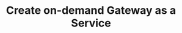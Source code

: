 ---
title: "Create on-demand Gateway as a Service"
linkTitle: "Gateway-as-a-Service"
weight: 60
description: >
 Add the Gateway Service Manager to create on demand Gateway as a service
---